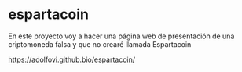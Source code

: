 # espartacoin
En este proyecto voy a hacer una página web de presentación de una criptomoneda falsa y que no crearé llamada Espartacoin

https://adolfovi.github.bio/espartacoin/
